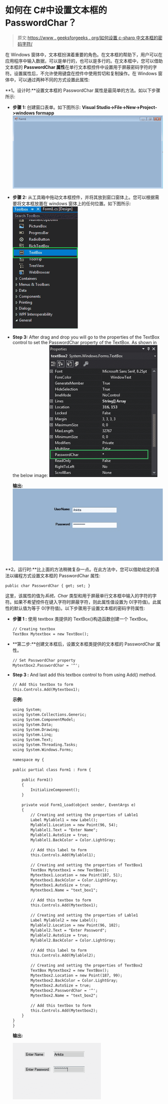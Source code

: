 # 如何在 C#中设置文本框的 PasswordChar？

> 原文:[https://www . geeksforgeeks . org/如何设置 c-sharp 中文本框的密码字符/](https://www.geeksforgeeks.org/how-to-set-the-passwordchar-of-the-textbox-in-c-sharp/)

在 Windows 窗体中，文本框扮演着重要的角色。在文本框的帮助下，用户可以在应用程序中输入数据，可以是单行的，也可以是多行的。在文本框中，您可以借助文本框的 **PasswordChar 属性**在单行文本框控件中设置用于屏蔽密码字符的字符。设置属性后，不允许使用键盘在控件中使用剪切和复制操作。在 Windows 窗体中，可以通过两种不同的方式设置此属性:

**1。设计时:**设置文本框的 PasswordChar 属性是最简单的方法。如以下步骤所示:

*   **步骤 1:** 创建窗口表单。如下图所示:
    **Visual Studio->File->New->Project->windows formapp**
    ![](img/1360c045c6c2debb857f904eacbae56c.png)
*   **步骤 2:** 从工具箱中拖动文本框控件，并将其放到窗口窗体上。您可以根据需要将文本框放置在 windows 窗体上的任何位置。如下图所示:
    ![](img/714c73b45be782156c81b042f7a2d520.png)
*   **Step 3:** After drag and drop you will go to the properties of the TextBox control to set the PasswordChar property of the TextBox. As shown in the below image:
    ![](img/bf4a1da399c7e369c85be34297c9be53.png)

    **输出:**
    ![](img/c91de5415246fc041be7668657305ff2.png)

**2。运行时:**比上面的方法稍微复杂一点。在此方法中，您可以借助给定的语法以编程方式设置文本框的 PasswordChar 属性:

```
public char PasswordChar { get; set; }
```

这里，该属性的值为*系统。Char* 类型和用于屏蔽单行文本框中输入的字符的字符。如果不希望控件在键入字符时屏蔽字符，则此属性值设置为 0(字符值)。此属性的默认值为等于 0(字符值)。以下步骤用于设置文本框的密码字符属性:

*   **步骤 1 :** 使用 textbox 类提供的 TextBox()构造函数创建一个 TextBox。

    ```
    // Creating textbox
    TextBox Mytextbox = new TextBox();

    ```

*   **第二步:**创建文本框后，设置文本框类提供的文本框的 PasswordChar 属性。

    ```
    // Set PasswordChar property
    Mytextbox2.PasswordChar = '^';

    ```

*   **Step 3 :** And last add this textbox control to from using Add() method.

    ```
    // Add this textbox to form
    this.Controls.Add(Mytextbox1);

    ```

    **示例:**

    ```
    using System;
    using System.Collections.Generic;
    using System.ComponentModel;
    using System.Data;
    using System.Drawing;
    using System.Linq;
    using System.Text;
    using System.Threading.Tasks;
    using System.Windows.Forms;

    namespace my {

    public partial class Form1 : Form {

        public Form1()
        {
            InitializeComponent();
        }

        private void Form1_Load(object sender, EventArgs e)
        {
            // Creating and setting the properties of Lable1
            Label Mylablel1 = new Label();
            Mylablel1.Location = new Point(96, 54);
            Mylablel1.Text = "Enter Name";
            Mylablel1.AutoSize = true;
            Mylablel1.BackColor = Color.LightGray;

            // Add this label to form
            this.Controls.Add(Mylablel1);

            // Creating and setting the properties of TextBox1
            TextBox Mytextbox1 = new TextBox();
            Mytextbox1.Location = new Point(187, 51);
            Mytextbox1.BackColor = Color.LightGray;
            Mytextbox1.AutoSize = true;
            Mytextbox1.Name = "text_box1";

            // Add this textbox to form
            this.Controls.Add(Mytextbox1);

            // Creating and setting the properties of Lable1
            Label Mylablel2 = new Label();
            Mylablel2.Location = new Point(96, 102);
            Mylablel2.Text = "Enter Password";
            Mylablel2.AutoSize = true;
            Mylablel2.BackColor = Color.LightGray;

            // Add this label to form
            this.Controls.Add(Mylablel2);

            // Creating and setting the properties of TextBox2
            TextBox Mytextbox2 = new TextBox();
            Mytextbox2.Location = new Point(187, 99);
            Mytextbox2.BackColor = Color.LightGray;
            Mytextbox2.AutoSize = true;
            Mytextbox2.PasswordChar = '^';
            Mytextbox2.Name = "text_box2";

            // Add this textbox to form
            this.Controls.Add(Mytextbox2);
        }
    }
    }
    ```

    **输出:**

    ![](img/7f2f9c605af51b06308218804fd96f02.png)